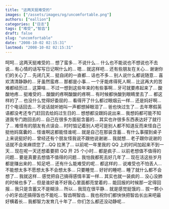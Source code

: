 ```yaml
---
title: "这两天挺难受的"
images: ["/assets/images/og/uncomfortable.png"]
authors: ["eallion"]
categories: ["日志"]
tags: ["难受","智齿"]
draft: false
slug: "uncomfortable"
date: "2008-10-02 02:15:31"
lastmod: "2008-10-02 02:15:31"
---
```


呵呵... 这两天挺难受的... 想了蛮多... 不说什么...
什么也不能说也不想说也不去说... 有心情的话写写日记啊什么的...
嗯... 就这样吧...
还有些朋友在关心... 谢谢你们的关心了...
先闭几天... 挺自闭的一直都... 话也不多... 别人说什么都说随意... 喜欢清清静静的...
牙虽然蛮疼... 那都是小事... 一个牙能疼得死人啊... 比这再大的苦难都经历过... 这算啥...
不过一想到这些年来的有些事啊... 牙可就要疼起来了... 酸酸地疼... 挺难受的... 酸酸的疼啊酸酸的疼啊... 有时候都快酸到眼睛里去了...
都这样的了... 也没什么觉得好委屈的... 看得开了什么都过眼烟云一样...
还是妈好啊... 打个电话回去... 不说话就听她叫一声都想掉眼泪了... 爸也快过生了...
去年寒假英语都没考还专门赶回去给妈过生日的... 想想都没跟妈说出来... 我想妈都可能不知道我专门跑回去的...
自己在很多方面挺含蓄的...
其实也许很多东西表达好了就行了... 难怪有的朋友有点误会... 时时惦记着别人吧可是别人都不知道反而来怪自己挺他妈窩囊的...
怪谁啊这都能怪谁呢... 就是自己在那装含蓄... 有什么事摆到桌子上来说挺好的...
曾经还有个朋友怪我说不跟他说谢谢... 我就想... 老子跟你说谢的话就不会来麻烦您了...QQ 拉黑了...
以前呢一年里我的 QQ 上的时间加起来不到一天... 现在呢一天还想着要把 QQ 开 25 个小时... 都是疯子...
以前老想值不值得的问题... 要是真要去想值不值得的问题... 我怕我都死去好几年了... 现在活这些岁月都是赚出来的... 知足吧...
还有什么能难受的呢... 都这样的... 说难受也不怕丢人...
不能想太多不愿想太多不会想太多... 只要睡觉... 好好的睡吧... 睡了就什么都不会想了... 我就这样...
感觉把自己搞得感情丰富一样... 其实也就一装疯的... 没心没肺的时候也多了...
但是谁好谁不好我心里面都亮堂着的... 能回报的时候那一定得回报... 我只是含蓄又不是糊涂...
所以... 我现在很平静... 就是感觉挺饿的... 拔一颗小小的牙齿还搞得饭也不能吃... 智齿啊智齿...
我也祝你们都快快把智齿长出来吧最好横着长... 我都智力发育几十年了... 你们怎么都还没动静呢...
